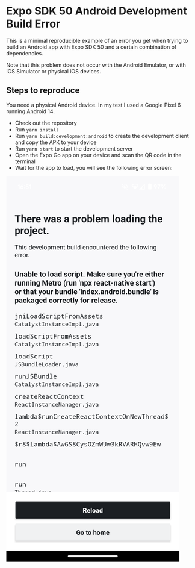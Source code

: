 # Expo SDK 50 Android Development Build Error

This is a minimal reproducible example of an error you get when trying to build an Android app with Expo SDK 50 and a
certain combination of dependencies.

Note that this problem does not occur with the Android Emulator, or with iOS Simulator or physical iOS devices.

## Steps to reproduce

You need a physical Android device. In my test I used a Google Pixel 6 running Android 14.

- Check out the repository
- Run `yarn install`
- Run `yarn build:development:android` to create the development client and copy the APK to your device
- Run `yarn start` to start the development server
- Open the Expo Go app on your device and scan the QR code in the terminal
- Wait for the app to load, you will see the following error screen:

![Error screen](./docs/expo-sdk50-android-error.png)
